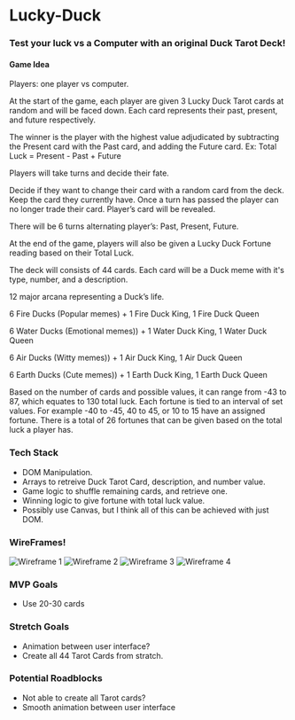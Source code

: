 # Lucky-Duck
### Test your luck vs a Computer with an original Duck Tarot Deck!

#### Game Idea
Players: one player vs computer.

At the start of the game, each player are given 3 Lucky Duck Tarot cards at random and will be faced down.
Each card represents their past, present, and future respectively.

The winner is the player with the highest value adjudicated by subtracting the Present card with the Past card, and adding the Future card.
Ex: Total Luck = Present - Past + Future

Players will take turns and decide their fate.

Decide if they want to change their card with a random card from the deck.
Keep the card they currently have.
Once a turn has passed the player can no longer trade their card.
Player’s card will be revealed.

There will be 6 turns alternating player’s: Past, Present, Future.

At the end of the game, players will also be given a Lucky Duck Fortune reading based on their Total Luck.

The deck will consists of 44 cards. Each card will be a Duck meme with it's type, number, and a description.

12 major arcana representing a Duck’s life.

6 Fire Ducks (Popular memes) + 1 Fire Duck King, 1 Fire Duck Queen

6 Water Ducks (Emotional memes)) + 1 Water Duck King, 1 Water Duck Queen

6 Air Ducks (Witty memes)) + 1 Air Duck King, 1 Air Duck Queen

6 Earth Ducks (Cute memes)) + 1 Earth Duck King, 1 Earth Duck Queen

Based on the number of cards and possible values, it can range from -43 to 87, which equates to 130 total luck. 
Each fortune is tied to an interval of set values. 
For example -40 to -45, 40 to 45, or 10 to 15 have an assigned fortune.
There is a total of 26 fortunes that can be given based on the total luck a player has.

### Tech Stack
* DOM Manipulation. 
* Arrays to retreive Duck Tarot Card, description, and number value.
* Game logic to shuffle remaining cards, and retrieve one. 
* Winning logic to give fortune with total luck value. 
* Possibly use Canvas, but I think all of this can be achieved with just DOM.

### WireFrames!
![Wireframe 1](https://i.imgur.com/mLKepDe.png)
![Wireframe 2](https://i.imgur.com/5aEeo5B.png)
![Wireframe 3](https://i.imgur.com/uFpuJxf.png)
![Wireframe 4](https://i.imgur.com/4gGc9Tc.png)

### MVP Goals
* Use 20-30 cards

### Stretch Goals
* Animation between user interface?
* Create all 44 Tarot Cards from stratch.

### Potential Roadblocks
* Not able to create all Tarot cards?
* Smooth animation between user interface
